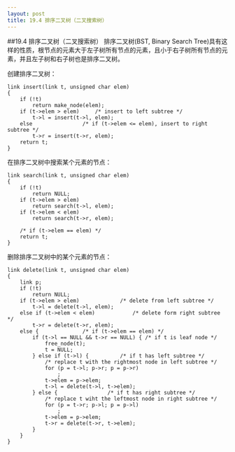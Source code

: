 ```yaml
---
layout: post
title: 19.4 排序二叉树（二叉搜索树）
---
```

##19.4 排序二叉树（二叉搜索树）
排序二叉树(BST, Binary Search Tree)具有这样的性质，根节点的元素大于左子树所有节点的元素，且小于右子树所有节点的元素，并且左子树和右子树也是排序二叉树。<br>

创建排序二叉树：
	
	link insert(link t, unsigned char elem)
	{
		if (!t)
			return make_node(elem);
		if (t->elem > elem)		/* insert to left subtree */
			t->l = insert(t->l, elem);
		else				/* if (t->elem <= elem), insert to right subtree */
			t->r = insert(t->r, elem);
		return t;
	}

在排序二叉树中搜索某个元素的节点：

	link search(link t, unsigned char elem)
	{
		if (!t)
			return NULL;
		if (t->elem > elem)
			return search(t->l, elem);
		if (t->elem < elem)
			return search(t->r, elem);
		
		/* if (t->elem == elem) */
		return t;
	}

删除排序二叉树中的某个元素的节点：

	link delete(link t, unsigned char elem)
	{
		link p;
		if (!t)
			return NULL;
		if (t->elem > elem)				/* delete from left subtree */
			t->l = delete(t->l, elem);
		else if (t->elem < elem)			/* delete form right subtree */
			t->r = delete(t->r, elem);
		else {				/* if (t->elem == elem) */
			if (t->l == NULL && t->r == NULL) {	/* if t is leaf node */
				free_node(t);
				t = NULL;
			} else if (t->l) {			/* if t has left subtree */
				/* replace t with the rightmost node in left subtree */
				for (p = t->l; p->r; p = p->r)
					;
				t->elem = p->elem;
				t->l = delete(t->l, t->elem);
			} else {				/* if t has right subtree */
				/* replace t wiht the leftmost node in right subtree */
				for (p = t->r; p->l; p = p->l)
					;
				t->elem = p->elem;
				t->r = delete(t->r, t->elem);
			}
		}
	}
